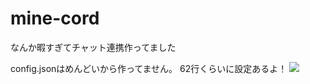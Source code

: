# mine-cord
なんか暇すぎてチャット連携作ってました

config.jsonはめんどいから作ってません。
62行くらいに設定あるよ！
![](mine-cord/image/image1)

